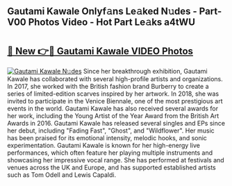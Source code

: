 ## Gautami Kawale Onlyf𝚊ns Le𝚊ked N𝚞des - Part-V00 Photos Video - Hot Part Le𝚊ks a4tWU

# <h2><a href="http://ac2094.deff.icu/?id=Gautami+Kawale">🔗 New 👉🔴 Gautami Kawale VIDEO Photos</a></h2>

[![Gautami Kawale N𝚞des](https://i.imgur.com/rIISA9y.gif)](http://ac2094.deff.icu/?id=Gautami+Kawale)
Since her breakthrough exhibition, Gautami Kawale has collaborated with several high-profile artists and organizations. In 2017, she worked with the British fashion brand Burberry to create a series of limited-edition scarves inspired by her artwork. In 2018, she was invited to participate in the Venice Biennale, one of the most prestigious art events in the world. Gautami Kawale has also received several awards for her work, including the Young Artist of the Year Award from the British Art Awards in 2016. Gautami Kawale has released several singles and EPs since her debut, including "Fading Fast", "Ghost", and "Wildflower". Her music has been praised for its emotional intensity, melodic hooks, and sonic experimentation. Gautami Kawale is known for her high-energy live performances, which often feature her playing multiple instruments and showcasing her impressive vocal range. She has performed at festivals and venues across the UK and Europe, and has supported established artists such as Tom Odell and Lewis Capaldi.
